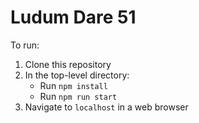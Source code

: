 # Ludum Dare 51

To run:
1. Clone this repository
2. In the top-level directory:
	* Run `npm install`
	* Run `npm run start`
3. Navigate to `localhost` in a web browser